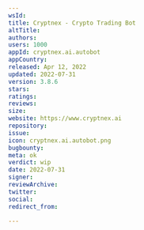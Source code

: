 ```yaml
---
wsId: 
title: Cryptnex - Crypto Trading Bot
altTitle: 
authors: 
users: 1000
appId: cryptnex.ai.autobot
appCountry: 
released: Apr 12, 2022
updated: 2022-07-31
version: 3.8.6
stars: 
ratings: 
reviews: 
size: 
website: https://www.cryptnex.ai
repository: 
issue: 
icon: cryptnex.ai.autobot.png
bugbounty: 
meta: ok
verdict: wip
date: 2022-07-31
signer: 
reviewArchive: 
twitter: 
social: 
redirect_from: 

---
```


